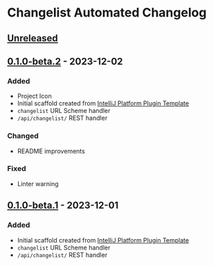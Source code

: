 <!-- Keep a Changelog guide -> https://keepachangelog.com -->

# Changelist Automated Changelog

## [Unreleased]

## [0.1.0-beta.2] - 2023-12-02

### Added

- Project Icon
- Initial scaffold created from [IntelliJ Platform Plugin Template](https://github.com/JetBrains/intellij-platform-plugin-template)
- `changelist` URL Scheme handler
- `/api/changelist/` REST handler

### Changed

- README improvements

### Fixed

- Linter warning

## [0.1.0-beta.1] - 2023-12-01

### Added

- Initial scaffold created from [IntelliJ Platform Plugin Template](https://github.com/JetBrains/intellij-platform-plugin-template)
- `changelist` URL Scheme handler
- `/api/changelist/` REST handler

[Unreleased]: https://github.com/sblundy/changelist-protocol/compare/v0.1.0-beta.2...HEAD
[0.1.0-beta.1]: https://github.com/sblundy/changelist-protocol/commits/v0.1.0-beta.1
[0.1.0-beta.2]: https://github.com/sblundy/changelist-protocol/compare/v0.1.0-beta.1...v0.1.0-beta.2
